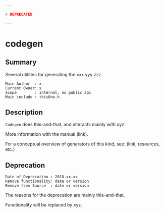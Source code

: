 ```yaml
---

# DEPRECATED

---
```


# codegen

## Summary

Several utilities for generating the xxx yyy zzz

```
Main Author  : x
Current Owner: x
Scope        : internal, no public api
Main include : thisOne.h
```

## Description

`Codegen` does this-and-that, and interacts mainly with xyz

More information with the manual (link).

For a conceptual overview of generators of this kind, see: (link, resources, etc.)

## Deprecation

```
Date of Deprecation : 2018-xx-xx
Remove functionality: date or version
Remove from Source  : date or version
```

The reasons for the deprecation are mainly this-and-that.

Functionality will be replaced by xyz.